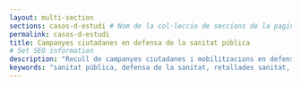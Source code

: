 ```yaml
---
layout: multi-section
sections: casos-d-estudi # Nom de la col·leccio de seccions de la pagina
permalink: casos-d-estudi
title: Campanyes ciutadanes en defensa de la sanitat pública
# Set SEO information
description: "Recull de campanyes ciutadanes i mobilitzacions en defensa de la sanitat pública a Catalunya"
keywords: "sanitat pública, defensa de la sanitat, retallades sanitat, lluita per la sanitat"
---
```

